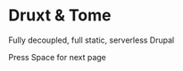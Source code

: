 
# Druxt & Tome

Fully decoupled, full static, serverless Drupal

<div class="pt-12">
  <span @click="$slidev.nav.next" class="px-2 p-1 rounded cursor-pointer" hover="bg-white bg-opacity-10">
    Press Space for next page <carbon:arrow-right class="inline"/>
  </span>
</div>

<!--
Good morning,

Today I'll be talking about Druxt, Static and Tome.
-->
